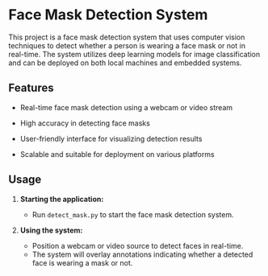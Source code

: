 # Face Mask Detection System

This project is a face mask detection system that uses computer vision techniques to detect whether a person is wearing a face mask or not in real-time. The system utilizes deep learning models for image classification and can be deployed on both local machines and embedded systems.

## Features

- Real-time face mask detection using a webcam or video stream
  
- High accuracy in detecting face masks
  
- User-friendly interface for visualizing detection results
  
- Scalable and suitable for deployment on various platforms


## Usage

1. **Starting the application:**

    - Run `detect_mask.py` to start the face mask detection system.

2. **Using the system:**

    - Position a webcam or video source to detect faces in real-time.
    - The system will overlay annotations indicating whether a detected face is wearing a mask or not.
